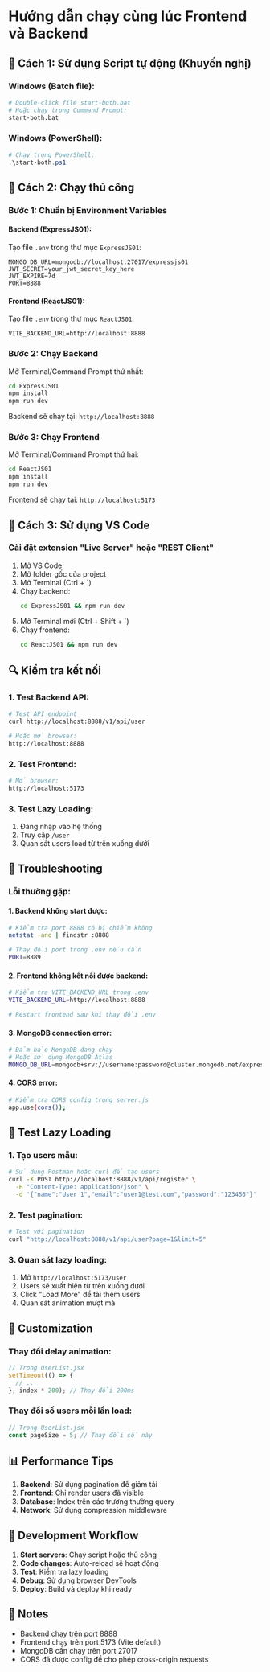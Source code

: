 # Hướng dẫn chạy cùng lúc Frontend và Backend

## 🚀 Cách 1: Sử dụng Script tự động (Khuyến nghị)

### Windows (Batch file):
```bash
# Double-click file start-both.bat
# Hoặc chạy trong Command Prompt:
start-both.bat
```

### Windows (PowerShell):
```powershell
# Chạy trong PowerShell:
.\start-both.ps1
```

## 🔧 Cách 2: Chạy thủ công

### Bước 1: Chuẩn bị Environment Variables

#### Backend (ExpressJS01):
Tạo file `.env` trong thư mục `ExpressJS01`:
```env
MONGO_DB_URL=mongodb://localhost:27017/expressjs01
JWT_SECRET=your_jwt_secret_key_here
JWT_EXPIRE=7d
PORT=8888
```

#### Frontend (ReactJS01):
Tạo file `.env` trong thư mục `ReactJS01`:
```env
VITE_BACKEND_URL=http://localhost:8888
```

### Bước 2: Chạy Backend

Mở Terminal/Command Prompt thứ nhất:
```bash
cd ExpressJS01
npm install
npm run dev
```

Backend sẽ chạy tại: `http://localhost:8888`

### Bước 3: Chạy Frontend

Mở Terminal/Command Prompt thứ hai:
```bash
cd ReactJS01
npm install
npm run dev
```

Frontend sẽ chạy tại: `http://localhost:5173`

## 🎯 Cách 3: Sử dụng VS Code

### Cài đặt extension "Live Server" hoặc "REST Client"

1. Mở VS Code
2. Mở folder gốc của project
3. Mở Terminal (Ctrl + `)
4. Chạy backend:
   ```bash
   cd ExpressJS01 && npm run dev
   ```
5. Mở Terminal mới (Ctrl + Shift + `)
6. Chạy frontend:
   ```bash
   cd ReactJS01 && npm run dev
   ```

## 🔍 Kiểm tra kết nối

### 1. Test Backend API:
```bash
# Test API endpoint
curl http://localhost:8888/v1/api/user

# Hoặc mở browser:
http://localhost:8888
```

### 2. Test Frontend:
```bash
# Mở browser:
http://localhost:5173
```

### 3. Test Lazy Loading:
1. Đăng nhập vào hệ thống
2. Truy cập `/user`
3. Quan sát users load từ trên xuống dưới

## 🐛 Troubleshooting

### Lỗi thường gặp:

#### 1. Backend không start được:
```bash
# Kiểm tra port 8888 có bị chiếm không
netstat -ano | findstr :8888

# Thay đổi port trong .env nếu cần
PORT=8889
```

#### 2. Frontend không kết nối được backend:
```bash
# Kiểm tra VITE_BACKEND_URL trong .env
VITE_BACKEND_URL=http://localhost:8888

# Restart frontend sau khi thay đổi .env
```

#### 3. MongoDB connection error:
```bash
# Đảm bảo MongoDB đang chạy
# Hoặc sử dụng MongoDB Atlas
MONGO_DB_URL=mongodb+srv://username:password@cluster.mongodb.net/expressjs01
```

#### 4. CORS error:
```bash
# Kiểm tra CORS config trong server.js
app.use(cors());
```

## 📱 Test Lazy Loading

### 1. Tạo users mẫu:
```bash
# Sử dụng Postman hoặc curl để tạo users
curl -X POST http://localhost:8888/v1/api/register \
  -H "Content-Type: application/json" \
  -d '{"name":"User 1","email":"user1@test.com","password":"123456"}'
```

### 2. Test pagination:
```bash
# Test với pagination
curl "http://localhost:8888/v1/api/user?page=1&limit=5"
```

### 3. Quan sát lazy loading:
1. Mở `http://localhost:5173/user`
2. Users sẽ xuất hiện từ trên xuống dưới
3. Click "Load More" để tải thêm users
4. Quan sát animation mượt mà

## 🎨 Customization

### Thay đổi delay animation:
```javascript
// Trong UserList.jsx
setTimeout(() => {
  // ...
}, index * 200); // Thay đổi 200ms
```

### Thay đổi số users mỗi lần load:
```javascript
// Trong UserList.jsx
const pageSize = 5; // Thay đổi số này
```

## 📊 Performance Tips

1. **Backend**: Sử dụng pagination để giảm tải
2. **Frontend**: Chỉ render users đã visible
3. **Database**: Index trên các trường thường query
4. **Network**: Sử dụng compression middleware

## 🔄 Development Workflow

1. **Start servers**: Chạy script hoặc thủ công
2. **Code changes**: Auto-reload sẽ hoạt động
3. **Test**: Kiểm tra lazy loading
4. **Debug**: Sử dụng browser DevTools
5. **Deploy**: Build và deploy khi ready

## 📝 Notes

- Backend chạy trên port 8888
- Frontend chạy trên port 5173 (Vite default)
- MongoDB cần chạy trên port 27017
- CORS đã được config để cho phép cross-origin requests
